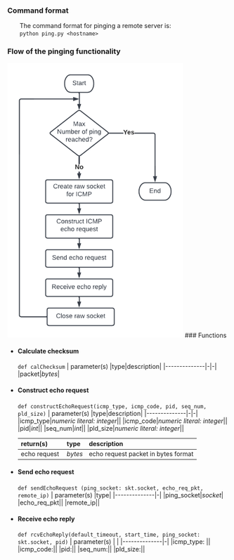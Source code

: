 ### Command format

&emsp;&emsp;The command format for pinging a remote server is:\
&emsp;&emsp;`python ping.py <hostname>`

### Flow of the pinging functionality

<img src="https://github.com/claudiatang/network_programming_python/blob/main/ping/img/ping_flow_chart.png"  width="400" height="auto">
### Functions

- #### Calculate checksum

  `def calChecksum`
  | parameter(s) |type|description|
  |--------------|-|-|
  |packet|_bytes_|

- #### Construct echo request

  `def constructEchoRequest(icmp_type, icmp_code, pid, seq_num, pld_size)`
  | parameter(s) |type|description|
  |--------------|-|-|
  |icmp_type|_numeric literal: integer_||
  |icmp_code|_numeric literal: integer_||
  |pid|_int_||
  |seq_num|_int_||
  |pld_size|_numeric literal: integer_||
  
  |return(s)|type|description|
  |---|---|--|
  |echo request&nbsp;|_bytes_|echo request packet in bytes format|
- #### Send echo request

  `def sendEchoRequest (ping_socket: skt.socket, echo_req_pkt, remote_ip)`
  | parameter(s) |type|
  |--------------|-|
  |ping_socket|_socket_|
  |echo_req_pkt||
  |remote_ip||

- #### Receive echo reply
  `def rcvEchoReply(default_timeout, start_time, ping_socket: skt.socket, pid)`
  | parameter(s) | |
  |--------------|-|
  |icmp_type: ||
  |icmp_code:||
  |pid:||
  |seq_num:||
  |pld_size:||
